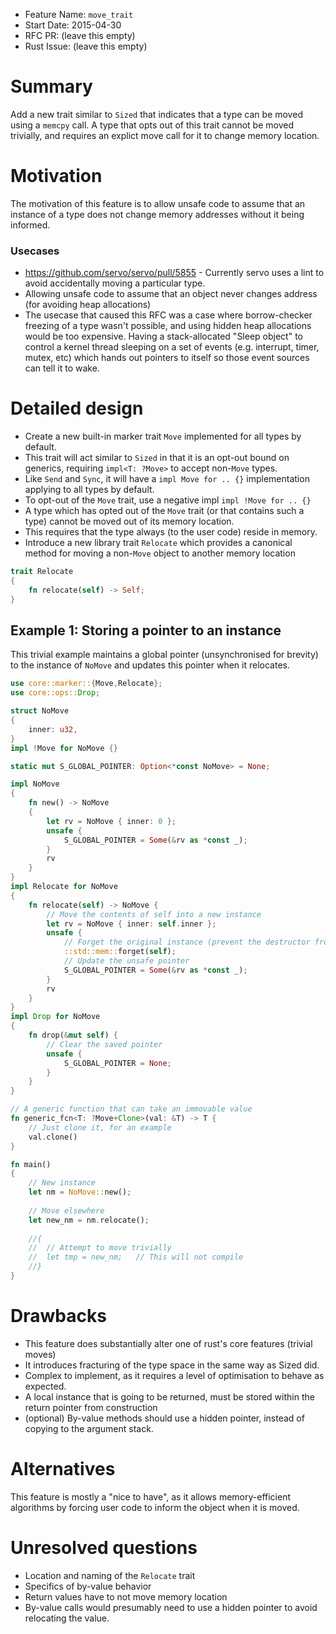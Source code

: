 - Feature Name: `move_trait`
- Start Date: 2015-04-30
- RFC PR: (leave this empty)
- Rust Issue: (leave this empty)

# Summary

Add a new trait similar to `Sized` that indicates that a type can be moved using a `memcpy` call. A type that opts out of this trait cannot be moved trivially, and requires an explict move call for it to change memory location.

# Motivation

The motivation of this feature is to allow unsafe code to assume that an instance of a type does not change memory addresses without it being informed.

### Usecases
* https://github.com/servo/servo/pull/5855 - Currently servo uses a lint to avoid accidentally moving a particular type.
* Allowing unsafe code to assume that an object never changes address (for avoiding heap allocations)
 * The usecase that caused this RFC was a case where borrow-checker freezing of a type wasn't possible, and using hidden heap allocations would be too expensive. Having a stack-allocated "Sleep object" to control a kernel thread sleeping on a set of events (e.g. interrupt, timer, mutex, etc) which hands out pointers to itself so those event sources can tell it to wake.


# Detailed design

* Create a new built-in marker trait `Move` implemented for all types by default.
 * This trait will act similar to `Sized` in that it is an opt-out bound on generics, requiring `impl<T: ?Move>` to accept non-`Move` types.
 * Like `Send` and `Sync`, it will have a `impl Move for .. {}` implementation applying to all types by default.
 * To opt-out of the `Move` trait, use a negative impl `impl !Move for .. {}`
* A type which has opted out of the `Move` trait (or that contains such a type) cannot be moved out of its memory location.
 * This requires that the type always (to the user code) reside in memory.
* Introduce a new library trait `Relocate` which provides a canonical method for moving a non-`Move` object to another memory location
```rust
trait Relocate
{
	fn relocate(self) -> Self;
}
```

## Example 1: Storing a pointer to an instance

This trivial example maintains a global pointer (unsynchronised for brevity) to the instance of `NoMove` and updates this pointer when it relocates.

```rust
use core::marker::{Move,Relocate};
use core::ops::Drop;

struct NoMove
{
	inner: u32,
}
impl !Move for NoMove {}

static mut S_GLOBAL_POINTER: Option<*const NoMove> = None;

impl NoMove
{
	fn new() -> NoMove
	{
		let rv = NoMove { inner: 0 };
		unsafe {
			S_GLOBAL_POINTER = Some(&rv as *const _);
		}
		rv
	}
}
impl Relocate for NoMove
{
	fn relocate(self) -> NoMove {
		// Move the contents of self into a new instance
		let rv = NoMove { inner: self.inner };
		unsafe {
			// Forget the original instance (prevent the destructor from running)
			::std::mem::forget(self);
			// Update the unsafe pointer
			S_GLOBAL_POINTER = Some(&rv as *const _);
		}
		rv
	}
}
impl Drop for NoMove
{
	fn drop(&mut self) {
		// Clear the saved pointer
		unsafe {
			S_GLOBAL_POINTER = None;
		}
	}
}

// A generic function that can take an immovable value
fn generic_fcn<T: ?Move+Clone>(val: &T) -> T {
	// Just clone it, for an example
	val.clone()
}

fn main()
{
	// New instance
	let nm = NoMove::new();
	
	// Move elsewhere
	let new_nm = nm.relocate();
	
	//{
	//	// Attempt to move trivially
	//	let tmp = new_nm;	// This will not compile
	//}
}
```

# Drawbacks

* This feature does substantially alter one of rust's core features (trivial moves)
* It introduces fracturing of the type space in the same way as Sized did.
* Complex to implement, as it requires a level of optimisation to behave as expected.
 * A local instance that is going to be returned, must be stored within the return pointer from construction
 * (optional) By-value methods should use a hidden pointer, instead of copying to the argument stack.

# Alternatives

This feature is mostly a "nice to have", as it allows memory-efficient algorithms by forcing user code to inform the object when it is moved.

# Unresolved questions

* Location and naming of the `Relocate` trait
* Specifics of by-value behavior
 * Return values have to not move memory location
 * By-value calls would presumably need to use a hidden pointer to avoid relocating the value.
